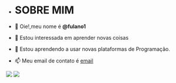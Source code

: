 - # SOBRE MIM #

- 👋 Oie!,meu nome é **@fulano1**
- 👀 Estou interessada em aprender novas coisas
- 🌱 Estou aprendendo a usar novas plataformas de Programação.
- 📫 Meu email de contato é [email](elisiane.goes@escola.pr.gov.br)

![](https://img.shields.io/badge/Scratch-4D97FF?style=for-the-badge&logo=Scratch&logoColor=white)
![](https://img.shields.io/badge/JavaScript-323330?style=for-the-badge&logo=javascript&logoColor=F7DF1E)
